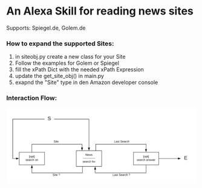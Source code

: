# An Alexa Skill for reading news sites

Supports: Spiegel.de, Golem.de
### How to expand the supported Sites:

1. in siteobj.py create a new class for your Site
2. Follow the examples for Golem or Spiegel
3. fill the xPath Dict with the needed xPath Expression
4. update the get_site_obj() in main.py
5. exapnd the "Site" type in den Amazon developer console


### Interaction Flow:
![Interaction Flow](./Images/Flow.png)
